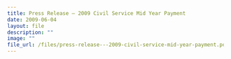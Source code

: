 ```yaml
---
title: Press Release – 2009 Civil Service Mid Year Payment
date: 2009-06-04
layout: file
description: ""
image: ""
file_url: /files/press-release---2009-civil-service-mid-year-payment.pdf
---
```

